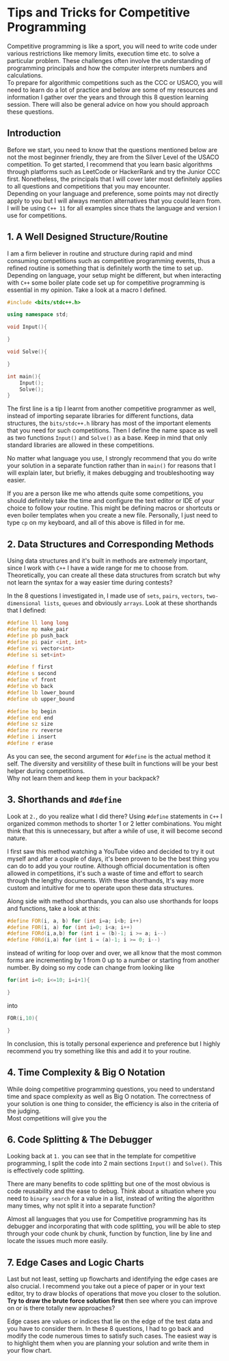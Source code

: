 # Tips and Tricks for Competitive Programming

Competitive programming is like a sport, you will need to write code under various restrictions like memory limits, execution time etc. to solve a particular problem. These challenges often involve the understanding of programming principals and how the computer interprets numbers and calculations.  
To prepare for algorithmic competitions such as the CCC or USACO, you will need to learn do a lot of practice and below are some of my resources and information I gather over the years and through this 8 question learning session. There will also be general advice on how you should approach these questions.

## Introduction

Before we start, you need to know that the questions mentioned below are not the most beginner friendly, they are from the Silver Level of the USACO competition. To get started, I recommend that you learn basic algorithms through platforms such as LeetCode or HackerRank and try the Junior CCC first. Nonetheless, the principals that I will cover later most definitely applies to all questions and competitions that you may encounter.  
Depending on your language and preference, some points may not directly apply to you but I will always mention alternatives that you could learn from. I will be using `C++ 11` for all examples since thats the language and version I use for competitions.

## 1. A Well Designed Structure/Routine

I am a firm believer in routine and structure during rapid and mind consuming competitions such as competitive programming events, thus a refined routine is something that is definitely worth the time to set up.  
Depending on language, your setup might be different, but when interacting with `C++` some boiler plate code set up for competitive programming is essential in my opinion. Take a look at a macro I defined.

```cpp
#include <bits/stdc++.h>

using namespace std;

void Input(){

}

void Solve(){

}

int main(){
    Input();
    Solve();
}
```

The first line is a tip I learnt from another competitive programmer as well, instead of importing separate libraries for different functions, data structures, the `bits/stdc++.h` library has most of the important elements that you need for such competitions. Then I define the name space as well as two functions `Input()` and `Solve()` as a base. Keep in mind that only standard libraries are allowed in these competitions.

No matter what language you use, I strongly recommend that you do write your solution in a separate function rather than in `main()` for reasons that I will explain later, but briefly, it makes debugging and troubleshooting way easier.

If you are a person like me who attends quite some competitions, you should definitely take the time and configure the text editor or IDE of your choice to follow your routine. This might be defining macros or shortcuts or even boiler templates when you create a new file. Personally, I just need to type `cp` on my keyboard, and all of this above is filled in for me.

## 2. Data Structures and Corresponding Methods

Using data structures and it's built in methods are extremely important, since I work with `C++` I have a wide range for me to choose from. Theoretically, you can create all these data structures from scratch but why not learn the syntax for a way easier time during contests?

In the 8 questions I investigated in, I made use of `sets`, `pairs`, `vectors`, `two-dimensional lists`, `queues` and obviously `arrays`. Look at these shorthands that I defined:

```cpp
#define ll long long
#define mp make_pair
#define pb push_back
#define pi pair <int, int>
#define vi vector<int>
#define si set<int>

#define f first
#define s second
#define vf front
#define vb back
#define lb lower_bound
#define ub upper_bound

#define bg begin
#define end end
#define sz size
#define rv reverse
#define i insert
#define r erase
```

As you can see, the second argument for `#define` is the actual method it self. The diversity and versitility of these built in functions will be your best helper during competitions.  
Why not learn them and keep them in your backpack?

## 3. Shorthands and `#define`

Look at `2.`, do you realize what I did there? Using `#define` statements in `C++` I organized common methods to shorter 1 or 2 letter combinations. You might think that this is unnecessary, but after a while of use, it will become second nature.

I first saw this method watching a YouTube video and decided to try it out myself and after a couple of days, it's been proven to be the best thing you can do to add you your routine. Although official documentation is often allowed in competitions, it's such a waste of time and effort to search through the lengthy documents. With these shorthands, It's way more custom and intuitive for me to operate upon these data structures.

Along side with method shorthands, you can also use shorthands for loops and functions, take a look at this:

```cpp
#define FOR(i, a, b) for (int i=a; i<b; i++)
#define F0R(i, a) for (int i=0; i<a; i++)
#define FORd(i,a,b) for (int i = (b)-1; i >= a; i--)
#define F0Rd(i,a) for (int i = (a)-1; i >= 0; i--)
```

instead of writing for loop over and over, we all know that the most common forms are incrementing by 1 from 0 up to a number or starting from another number. By doing so my code can change from looking like

```cpp
for(int i=0; i<=10; i=i+1){

}
```

into

```cpp
FOR(i,10){

}
```

In conclusion, this is totally personal experience and preference but I highly recommend you try something like this and add it to your routine.

## 4. Time Complexity & Big O Notation

While doing competitive programming questions, you need to understand time and space complexity as well as Big O notation. The correctness of your solution is one thing to consider, the efficiency is also in the criteria of the judging.  
Most competitions will give you the

## 6. Code Splitting & The Debugger

Looking back at `1.` you can see that in the template for competitive programming, I split the code into 2 main sections `Input()` and `Solve()`. This is effectively code splitting.

There are many benefits to code splitting but one of the most obvious is code reusability and the ease to debug. Think about a situation where you need to `binary search` for a value in a list, instead of writing the algorithm many times, why not split it into a separate function?

Almost all languages that you use for Competitive programming has its debugger and incorporating that with code splitting, you will be able to step through your code chunk by chunk, function by function, line by line and locate the issues much more easily.

## 7. Edge Cases and Logic Charts

Last but not least, setting up flowcharts and identifying the edge cases are also crucial. I recommend you take out a piece of paper or in your text editor, try to draw blocks of operations that move you closer to the solution. **Try to draw the brute force solution first** then see where you can improve on or is there totally new approaches?

Edge cases are values or indices that lie on the edge of the test data and you have to consider them. In these 8 questions, I had to go back and modify the code numerous times to satisfy such cases. The easiest way is to highlight them when you are planning your solution and write them in your flow chart.
